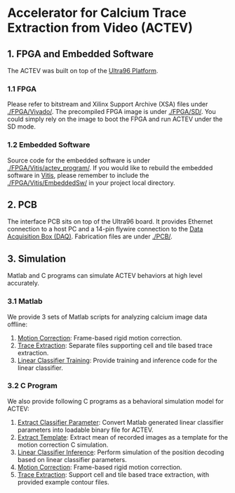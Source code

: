 # Accelerator for Calcium Trace Extraction from Video (ACTEV)

## 1. FPGA and Embedded Software

The ACTEV was built on top of the [Ultra96 Platform](https://www.96boards.org/product/ultra96/).

### 1.1 FPGA

Please refer to bitstream and Xilinx Support Archive (XSA) files under [./FPGA/Vivado/](FPGA/Vivado).
The precompiled FPGA image is under [./FPGA/SD/](FPGA/SD). You could simply rely on the image to boot the FPGA and run ACTEV under the SD mode.

### 1.2 Embedded Software

Source code for the embedded software is under [./FPGA/Vitis/actev_program/](FPGA/Vitis/actev_program).
If you would like to rebuild the embedded software in [Vitis](https://www.xilinx.com/products/design-tools/vitis/vitis-platform.html), please remember to include the [./FPGA/Vitis/EmbeddedSw/](FPGA/Vitis/EmbeddedSw) in your project local directory. 

## 2. PCB

The interface PCB sits on top of the Ultra96 board.
It provides Ethernet connection to a host PC and a 14-pin flywire connection to the [Data Acquisition Box (DAQ)](http://miniscope.org/index.php/Data_Acquisition_Box).
Fabrication files are under [./PCB/](PCB).

## 3. Simulation

Matlab and C programs can simulate ACTEV behaviors at high level accurately.

### 3.1 Matlab

We provide 3 sets of Matlab scripts for analyzing calcium image data offline: 

1) [Motion Correction](Simulation/Matlab/MotionCorrect): Frame-based rigid motion correction. 
2) [Trace Extraction](Simulation/Matlab/TraceExtraction): Separate files supporting cell and tile based trace extraction.
3) [Linear Classifier Training](Simulation/Matlab/TrainLinearClassifier): Provide training and inference code for the linear classifier.

### 3.2 C Program

We also provide following C programs as a behavioral simulation model for ACTEV:

1) [Extract Classifier Parameter](Simulation/C/getClassifyParam): Convert Matlab generated linear classifier parameters into loadable binary file for ACTEV.
2) [Extract Template](Simulation/C/getMeanAsTml): Extract mean of recorded images as a template for the motion correction C simulation.
3) [Linear Classifier Inference](Simulation/C/linearClassify): Perform simulation of the position decoding based on linear classifier parameters.
4) [Motion Correction](Simulation/C/rigidMC): Frame-based rigid motion correction.
5) [Trace Extraction](Simulation/C/simTracer): Support cell and tile based trace extraction, with provided example contour files.

